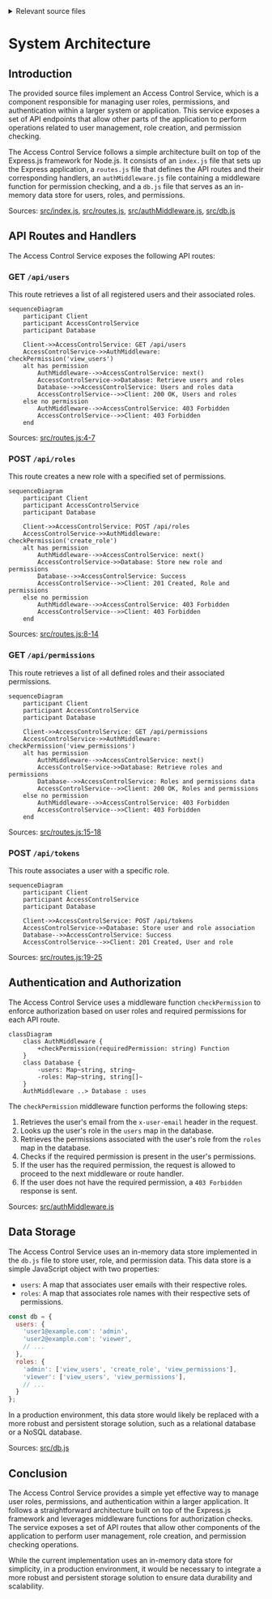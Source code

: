<details>
<summary>Relevant source files</summary>

The following files were used as context for generating this wiki page:

- [src/index.js](https://github.com/aanickode/access-control-service/blob/main/src/index.js)
- [src/routes.js](https://github.com/aanickode/access-control-service/blob/main/src/routes.js)
- [src/authMiddleware.js](https://github.com/aanickode/access-control-service/blob/main/src/authMiddleware.js)
- [src/db.js](https://github.com/aanickode/access-control-service/blob/main/src/db.js)

</details>

# System Architecture

## Introduction

The provided source files implement an Access Control Service, which is a component responsible for managing user roles, permissions, and authentication within a larger system or application. This service exposes a set of API endpoints that allow other parts of the application to perform operations related to user management, role creation, and permission checking.

The Access Control Service follows a simple architecture built on top of the Express.js framework for Node.js. It consists of an `index.js` file that sets up the Express application, a `routes.js` file that defines the API routes and their corresponding handlers, an `authMiddleware.js` file containing a middleware function for permission checking, and a `db.js` file that serves as an in-memory data store for users, roles, and permissions.

Sources: [src/index.js](), [src/routes.js](), [src/authMiddleware.js](), [src/db.js]()

## API Routes and Handlers

The Access Control Service exposes the following API routes:

### GET `/api/users`

This route retrieves a list of all registered users and their associated roles.

```mermaid
sequenceDiagram
    participant Client
    participant AccessControlService
    participant Database

    Client->>AccessControlService: GET /api/users
    AccessControlService->>AuthMiddleware: checkPermission('view_users')
    alt has permission
        AuthMiddleware-->>AccessControlService: next()
        AccessControlService->>Database: Retrieve users and roles
        Database-->>AccessControlService: Users and roles data
        AccessControlService-->>Client: 200 OK, Users and roles
    else no permission
        AuthMiddleware-->>AccessControlService: 403 Forbidden
        AccessControlService-->>Client: 403 Forbidden
    end
```

Sources: [src/routes.js:4-7]()

### POST `/api/roles`

This route creates a new role with a specified set of permissions.

```mermaid
sequenceDiagram
    participant Client
    participant AccessControlService
    participant Database

    Client->>AccessControlService: POST /api/roles
    AccessControlService->>AuthMiddleware: checkPermission('create_role')
    alt has permission
        AuthMiddleware-->>AccessControlService: next()
        AccessControlService->>Database: Store new role and permissions
        Database-->>AccessControlService: Success
        AccessControlService-->>Client: 201 Created, Role and permissions
    else no permission
        AuthMiddleware-->>AccessControlService: 403 Forbidden
        AccessControlService-->>Client: 403 Forbidden
    end
```

Sources: [src/routes.js:8-14]()

### GET `/api/permissions`

This route retrieves a list of all defined roles and their associated permissions.

```mermaid
sequenceDiagram
    participant Client
    participant AccessControlService
    participant Database

    Client->>AccessControlService: GET /api/permissions
    AccessControlService->>AuthMiddleware: checkPermission('view_permissions')
    alt has permission
        AuthMiddleware-->>AccessControlService: next()
        AccessControlService->>Database: Retrieve roles and permissions
        Database-->>AccessControlService: Roles and permissions data
        AccessControlService-->>Client: 200 OK, Roles and permissions
    else no permission
        AuthMiddleware-->>AccessControlService: 403 Forbidden
        AccessControlService-->>Client: 403 Forbidden
    end
```

Sources: [src/routes.js:15-18]()

### POST `/api/tokens`

This route associates a user with a specific role.

```mermaid
sequenceDiagram
    participant Client
    participant AccessControlService
    participant Database

    Client->>AccessControlService: POST /api/tokens
    AccessControlService->>Database: Store user and role association
    Database-->>AccessControlService: Success
    AccessControlService-->>Client: 201 Created, User and role
```

Sources: [src/routes.js:19-25]()

## Authentication and Authorization

The Access Control Service uses a middleware function `checkPermission` to enforce authorization based on user roles and required permissions for each API route.

```mermaid
classDiagram
    class AuthMiddleware {
        +checkPermission(requiredPermission: string) Function
    }
    class Database {
        -users: Map~string, string~
        -roles: Map~string, string[]~
    }
    AuthMiddleware ..> Database : uses
```

The `checkPermission` middleware function performs the following steps:

1. Retrieves the user's email from the `x-user-email` header in the request.
2. Looks up the user's role in the `users` map in the database.
3. Retrieves the permissions associated with the user's role from the `roles` map in the database.
4. Checks if the required permission is present in the user's permissions.
5. If the user has the required permission, the request is allowed to proceed to the next middleware or route handler.
6. If the user does not have the required permission, a `403 Forbidden` response is sent.

Sources: [src/authMiddleware.js]()

## Data Storage

The Access Control Service uses an in-memory data store implemented in the `db.js` file to store user, role, and permission data. This data store is a simple JavaScript object with two properties:

- `users`: A map that associates user emails with their respective roles.
- `roles`: A map that associates role names with their respective sets of permissions.

```javascript
const db = {
  users: {
    'user1@example.com': 'admin',
    'user2@example.com': 'viewer',
    // ...
  },
  roles: {
    'admin': ['view_users', 'create_role', 'view_permissions'],
    'viewer': ['view_users', 'view_permissions'],
    // ...
  }
};
```

In a production environment, this data store would likely be replaced with a more robust and persistent storage solution, such as a relational database or a NoSQL database.

Sources: [src/db.js]()

## Conclusion

The Access Control Service provides a simple yet effective way to manage user roles, permissions, and authentication within a larger application. It follows a straightforward architecture built on top of the Express.js framework and leverages middleware functions for authorization checks. The service exposes a set of API routes that allow other components of the application to perform user management, role creation, and permission checking operations.

While the current implementation uses an in-memory data store for simplicity, in a production environment, it would be necessary to integrate a more robust and persistent storage solution to ensure data durability and scalability.